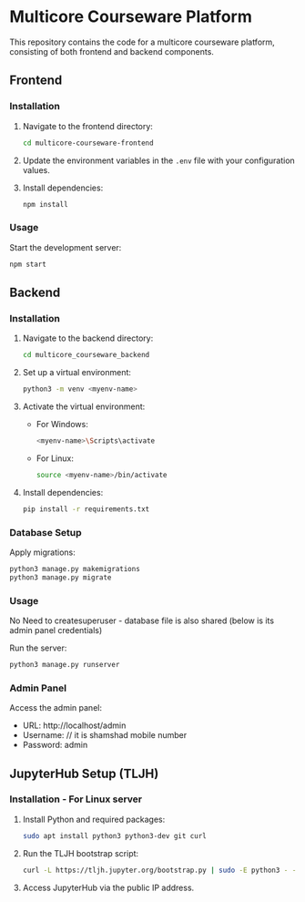 # Multicore Courseware Platform

This repository contains the code for a multicore courseware platform, consisting of both frontend and backend components.

## Frontend

### Installation

1. Navigate to the frontend directory:
   ```bash
   cd multicore-courseware-frontend
   ```

2. Update the environment variables in the `.env` file with your configuration values.

3. Install dependencies:
   ```bash
   npm install
   ```

### Usage

Start the development server:
   ```bash
   npm start
   ```

## Backend

### Installation

1. Navigate to the backend directory:
   ```bash
   cd multicore_courseware_backend
   ```

2. Set up a virtual environment:
   ```bash
   python3 -m venv <myenv-name>
   ```

3. Activate the virtual environment:
   - For Windows:
     ```bash
     <myenv-name>\Scripts\activate
     ```
   - For Linux:
     ```bash
     source <myenv-name>/bin/activate
     ```

4. Install dependencies:
   ```bash
   pip install -r requirements.txt
   ```

### Database Setup

Apply migrations:
   ```bash
   python3 manage.py makemigrations
   python3 manage.py migrate
   ```

### Usage
No Need to createsuperuser - database file is also shared (below is its admin panel credentials)

Run the server:
   ```bash
   python3 manage.py runserver
   ```

### Admin Panel

Access the admin panel:
   - URL: http://localhost/admin
   - Username: <admin-username> // it is shamshad mobile number
   - Password: admin

## JupyterHub Setup (TLJH)

### Installation - For Linux server 

1. Install Python and required packages:
   ```bash
   sudo apt install python3 python3-dev git curl
   ```

2. Run the TLJH bootstrap script:
   ```bash
   curl -L https://tljh.jupyter.org/bootstrap.py | sudo -E python3 - --admin <admin-user-name>
   ```

3. Access JupyterHub via the public IP address.
